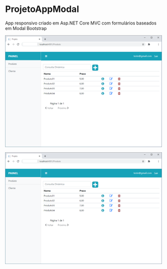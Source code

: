 # ProjetoAppModal
App responsivo criado em Asp.NET Core MVC com formulários baseados em Modal Bootstrap

![alt text](Projeto/wwwroot/images/01.png?raw=true=250x250 "Title")


![alt text](Projeto/wwwroot/images/01.png?raw=250x250 "Title")
